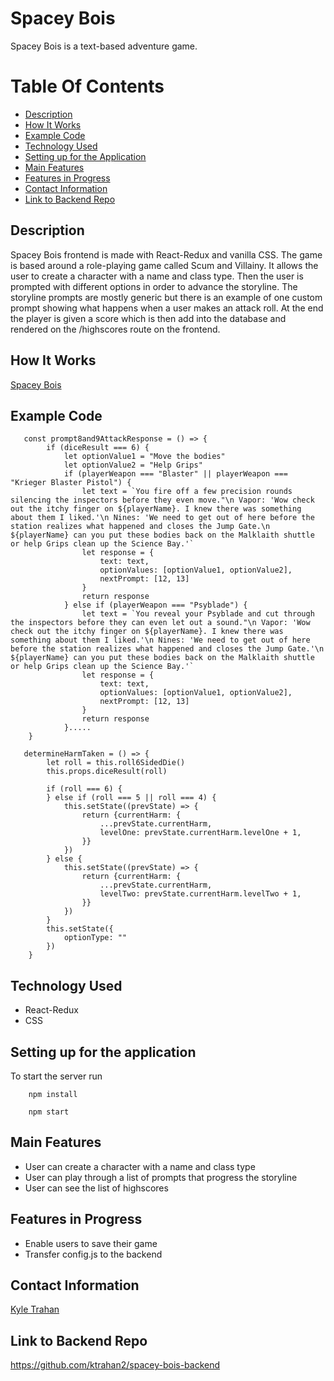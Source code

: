 # Spacey Bois

Spacey Bois is a text-based adventure game. 

# Table Of Contents 
- [Description](https://github.com/ktrahan2/spacey-bois-frontend/blob/main/README.md#description)
- [How It Works](https://github.com/ktrahan2/spacey-bois-frontend/blob/main/README.md#how-it-works)
- [Example Code](https://github.com/ktrahan2/spacey-bois-frontend/blob/main/README.md#example-code)
- [Technology Used](https://github.com/ktrahan2/spacey-bois-frontend/blob/main/README.md#technology-used)
- [Setting up for the Application](https://github.com/ktrahan2/spacey-bois-frontend/blob/main/README.md#setting-up-for-the-application)
- [Main Features](https://github.com/ktrahan2/spacey-bois-frontend/blob/main/README.md#main-features)
- [Features in Progress](https://github.com/ktrahan2/spacey-bois-frontend/blob/main/README.md#features-in-progress)
- [Contact Information](https://github.com/ktrahan2/spacey-bois-frontend/blob/main/README.md#contact-information)
- [Link to Backend Repo](https://github.com/ktrahan2/spacey-bois-frontend/blob/main/README.md#link-to-backend-repo)

## Description

Spacey Bois frontend is made with React-Redux and vanilla CSS. The game is based around a role-playing game called Scum and Villainy. It allows the user to create a character with a name and class type. Then the user is prompted with different options in order to advance the storyline. The storyline prompts are mostly generic but there is an example of one custom prompt showing what happens when a user makes an attack roll. At the end the player is given a score which is then add into the database and rendered on the /highscores route on the frontend. 

## How It Works

[Spacey Bois](https://www.youtube.com/watch?v=xcrq1DzK1YA)

## Example Code 
```
   const prompt8and9AttackResponse = () => {
        if (diceResult === 6) {
            let optionValue1 = "Move the bodies"
            let optionValue2 = "Help Grips"
            if (playerWeapon === "Blaster" || playerWeapon === "Krieger Blaster Pistol") {
                let text = `You fire off a few precision rounds silencing the inspectors before they even move."\n Vapor: 'Wow check out the itchy finger on ${playerName}. I knew there was something about them I liked.'\n Nines: 'We need to get out of here before the station realizes what happened and closes the Jump Gate.\n ${playerName} can you put these bodies back on the Malklaith shuttle or help Grips clean up the Science Bay.'`
                let response = {
                    text: text,
                    optionValues: [optionValue1, optionValue2],
                    nextPrompt: [12, 13]
                }
                return response
            } else if (playerWeapon === "Psyblade") {
                let text = `You reveal your Psyblade and cut through the inspectors before they can even let out a sound."\n Vapor: 'Wow check out the itchy finger on ${playerName}. I knew there was something about them I liked.'\n Nines: 'We need to get out of here before the station realizes what happened and closes the Jump Gate.'\n ${playerName} can you put these bodies back on the Malklaith shuttle or help Grips clean up the Science Bay.'`
                let response = {
                    text: text,
                    optionValues: [optionValue1, optionValue2],
                    nextPrompt: [12, 13]
                }
                return response
            }.....
    }    
```
   
```
   determineHarmTaken = () => {
        let roll = this.roll6SidedDie()
        this.props.diceResult(roll)

        if (roll === 6) {
        } else if (roll === 5 || roll === 4) {
            this.setState((prevState) => {
                return {currentHarm: {
                    ...prevState.currentHarm,  
                    levelOne: prevState.currentHarm.levelOne + 1, 
                }}
            })
        } else {
            this.setState((prevState) => {
                return {currentHarm: {
                    ...prevState.currentHarm,  
                    levelTwo: prevState.currentHarm.levelTwo + 1, 
                }}
            })
        }
        this.setState({
            optionType: ""
        })
    }
```

## Technology Used

- React-Redux
- CSS


## Setting up for the application

To start the server run

```
    npm install
```

``` 
    npm start 
```

## Main Features

- User can create a character with a name and class type
- User can play through a list of prompts that progress the storyline
- User can see the list of highscores

## Features in Progress

- Enable users to save their game 
- Transfer config.js to the backend

## Contact Information

[Kyle Trahan](https://www.linkedin.com/in/kyle-trahan-8384678b/)

## Link to Backend Repo

https://github.com/ktrahan2/spacey-bois-backend

